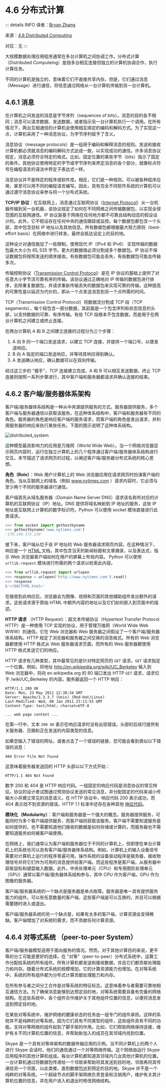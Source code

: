 # 4.6 分布式计算

::: details INFO
译者：[Bryan Zhang](https://github.com/billycrapediem)

来源：[4.6 Distributed Computing](https://www.composingprograms.com/pages/46-distributed-computing.html)

对应：无
:::

大规模数据处理应用程序通常在多台计算机之间协调工作。分布式计算（Distributed Computeing）是指多台相互连接但独立的计算机协调合作，执行计算任务。

不同的计算机是独立的，意味着它们不直接共享内存。但是，它们通过消息（Message）进行通信，将信息通过网络从一台计算机传输到另一台计算机。

## 4.6.1 消息

在计算机之间发送的消息是字节序列（sequences of bits）。消息的目的各不相同；消息可以请求数据、发送数据，或者指示另一台计算机执行一个调用。在所有情况下，两台互相通信的计算机会使用相互绑定的编码和解码方式。为了实现这一点，计算机采用了一种消息协议，为字节序列赋予了含义。

消息协议（message protocols）是一组用于编码和解释消息的规则。发送和接收计算机都必须就消息的编码解码方式达成一致，以实现成功的通信。许多消息协议规定，消息必须符合特定的格式。比如，固定位置的某些字节（bits）指示了固定的条件。其他协议使用特定的字节或字节序列来界定消息的各个部分，就像标点符号在编程语言的语法中界定子表达式一样。

消息协议并不是特定的程序或软件库。相反，它们是一种规则，可以被各种程序应用，甚至可以用不同的编程语言编写。因此，具有完全不同软件系统的计算机可以通过遵守消息协议来参与同一个分布式系统。

**TCP/IP 协议**：在互联网上，消息通过互联网协议（[Internet Protocol](https://en.wikipedia.org/wiki/Internet_Protocol)）从一台机器传输到另一台机器，该协议规定了如何在不同网络之间传输数据包，以实现全球范围的互联网通信。IP 协议是基于网络在任何地方都不可靠且结构动态的假设设计的。此外，它不假设存在任何中央的通信跟踪或监控。每个数据包都包含一个头部，其中包含目标 IP 地址以及其他信息。所有数据包都根据最大努力原则（best-effort basis）在网络中进行转发，最终会抵达设定上的目的地。

这种设计对通信施加了一些限制。使用现代 IP（IPv4 和 IPv6） 实现传输的数据包最大大小为 $65,535$ 字节。更大的数据值必须分割成多个数据包。IP 协议不保证数据包将按照发送的顺序接收。有些数据包可能会丢失，有些数据包可能会传输多次。

传输控制协议（[Transmission Control Protocol](http://en.wikipedia.org/wiki/Transmission_Control_Protocol)）是在 IP 协议的基础上提供了对任意大小字节流可靠有序的传输。该协议通过正确地对 IP 传输的数据包进行排序，去除重复数据包，并请求重新传输丢失的数据包来实现可靠的传输。这种提高的可靠性是以延迟为代价的，即从一个点发送消息到另一个点所需的时间。

TCP（Transmission Control Protocol）将数据流分割成 TCP 段（TCP segaments），每个段包含一部分数据，其前面是一个包含序列和状态信息的头部，以支持数据的可靠、有序传输。有些 TCP 段根本不包含数据，而是用于在两台计算机之间建立或终止连接。

在两台计算机 A 和 B 之间建立连接的过程分为三个步骤：

1. A 向 B 的一个端口发送请求，以建立 TCP 连接，并提供一个端口号，以便发送响应。
2. B 向 A 指定的端口发送响应，并等待其响应得到确认。
3. A 发送确认响应，确认数据可以在双向传输。

经过这三步的 "握手"，TCP 连接建立完成，A 和 B 可以相互发送数据。终止 TCP 连接则按照一系列步骤进行，其中客户端和服务器都请求并确认连接的结束。

## 4.6.2 客户端/服务器体系架构

客户端/服务器体系结构是一种从中央源提供服务的方式。服务器提供服务，多个客户端与服务器通信以获取该服务。在这种体系结构中，客户端和服务器有不同的角色。服务器的角色是响应客户端的服务请求，而客户端的角色是发出请求，并利用服务器的响应来执行某些任务。下面的图示说明了这种体系结构。

![distributed_system](/sicp/distributed_system.png)

这种模型最具影响力的应用是万维网（World Wide Web）。当一个网络浏览器显示网页内容时，运行在独立计算机上的几个程序通过客户端/服务器体系结构进行交互。本节描述了请求网页的过程，以阐述客户端/服务器分布式系统的核心思想。

**角色（Role）**：Web 用户计算机上的 Web 浏览器应用在请求网页时扮演客户端的角色。当从互联网上的域名（例如 www.nytimes.com ）请求内容时，它必须与至少两个不同的服务器进行通信。

客户端首先从域名服务器（Domain Name Server DNS）请求该名称所对应的计算机的互联网协议（IP）地址。DNS 提供将域名映射到 IP 地址的服务，这些 IP 地址是互联网上计算机的数字标识符。Python 可以使用 socket 模块直接进行此类请求。

```python
>>> from socket import gethostbyname
>>> gethostbyname('www.nytimes.com')
'170.149.172.130'
```

接下来，客户端从位于该 IP 地址的 Web 服务器请求网页内容。在这种情况下，响应是一个 [HTML ](http://en.wikipedia.org/wiki/HTML) 文档，其中包含当天的新闻标题和文章摘录，以及表达式，指示 Web 浏览器客户端如何在用户的屏幕上布局内容。 Python 可以使用 `urllib.request` 模块进行所需的两个请求以检索此内容。

```python
>>> from urllib.request import urlopen
>>> response = urlopen('http://www.nytimes.com').read()
>>> response
b'<!DOCTYPE.html>'
```

在接收到此响应后，浏览器会为图像、视频和页面的其他辅助组件发出额外的请求。这些请求源于原始 HTML 中额外内容的地址以及它们如何嵌入到页面中的描述。

**HTTP 请求** （HTTP Request）：超文本传输协议（Hypertext Transfer Protocol HTTP）是一种使用 TCP 实现的协议，用于管理万维网（World Wide Web WWW）的通信。它在 Web 浏览器和 Web 服务器之间假设了一个客户端/服务器体系结构。HTTP 规定了浏览器和服务器之间交换的消息格式。所有的 Web 浏览器都使用 HTTP 格式从 Web 服务器请求页面，而所有的 Web 服务器都使用 HTTP 格式发送它们的响应。

HTTP 请求有几种类型，其中最常见的是针对特定网页的 `GET` 请求。`GET` 请求指定一个位置。例如，将地址 http://en.wikipedia.org/wiki/UC_Berkeley 输入到 Web 浏览器中，将向 en.wikipedia.org 的 $80$ 端口发出 HTTP `GET` 请求，请求位于 /wiki/UC_Berkeley 的内容。服务器返回一个 HTTP 响应：

```HTTP
HTTP/1.1 200 OK
Date: Mon, 23 May 2011 22:38:34 GMT
Server: Apache/1.3.3.7 (Unix) (Red-Hat/Linux)
Last-Modified: Wed, 08 Jan 2011 23:11:55 GMT
Content-Type: text/html; charset=UTF-8

... web page content ...
```

在第一行中，文本 `200 OK` 表示在响应请求时没有出现错误。头部的后续行提供有关服务器、日期和正在发送的内容类型的信息。

如果您输入了错误的网址，或者点击了一个错误的链接，您可能会看到类似以下错误的消息：

```HTTP
404 Error File Not Found
```

这意味着服务器发送回的 HTTP 头部以以下方式开始：

```HTTP
HTTP/1.1 404 Not Found
```

数字 $200$ 和 $404$ 是 HTTP 响应代码。一组固定的响应代码是消息协议的常见特征。协议的设计者试图通过预测协议发送的常见消息，并分配固定的代码来减小传输大小并建立常见的消息语义。在 HTTP 协议中，响应代码 200 表示成功，而 404 表示找不到资源的错误。HTTP 1.1 标准中还存在各种其他 [响应代码](http://en.wikipedia.org/wiki/List_of_HTTP_status_codes)。

**模块化（Modularity）**：客户端和服务器是一个强大的概念。服务器提供服务，可能同时为多个客户端提供服务，而客户端则获取该服务。客户端不需要知道服务是如何提供的，也不需要知道他们接收的数据是如何存储或计算的，而服务器也不需要知道服务如何被客户端使用。

在网络上，我们通常认为客户端和服务器位于不同的计算机上，但即使在单台计算机上的系统也可以具有客户端/服务器体系结构。例如，计算机上的输入设备信号需要对计算机上运行的程序普遍可用。操作系统的设备驱动程序是服务器，接收物理信号并将它们作为可用的消息提供给客户端。而这些程序是客户端，从服务器中获取鼠标和键盘输入数据。此外，中央处理单元（CPU）和专用图形处理单元（GPU）通常以客户端/服务器体系结构参与，其中 CPU 作为客户端，GPU 作为图像的服务器。

客户端/服务器系统的一个缺点是服务器是单点故障。服务器是唯一具有提供服务能力的组件。可以有任意数量的客户端，这些客户端是可以互换的，并且可以根据需要随时进入或退出。

客户端/服务器系统的另一个缺点是，如果有太多的客户端，计算资源会变得稀缺。客户端增加了对系统的需求，而不贡献任何计算资源。

## 4.6.4 对等式系统 （peer-to-peer System）

客户端/服务器模型适用于面向服务的情况。然而，对于其他计算目的来说，更平等的分工可能是更好的选择。在 "对等"（peer-to-peer）分布式系统中，运算工作分配给系统的所有组件。所有计算机都发送和接收数据，并且它们都贡献处理能力和内存。随着分布式系统的规模增加，它的计算资源能力也增加。在对等系统中，系统的所有组件都为分布式计算贡献处理能力和内存。

在所有参与者之间分工合作是对等系统的特征标志。这意味着参与者需要可靠地相互通信方法。为了确保消息能够到达预定目的地，对等系统需要具备有完备的网络结构。在这些系统中，各个组件合作维护关于其他组件位置的信息，以便将消息发送到预定目的地。

在某些对等系统中，维护网络的健康状态的任务由一组专门的组件承担。这样的系统并不是纯粹的对等系统，因为它们具有不同类型的组件，这些组件具有不同的功能。支持对等网络的组件起到了脚手架的作用。比如，它们帮助网络保持连接，维护有关不同计算机位置的信息，并帮助新加入的成员在其邻域内找到位置。

Skype 是一个具有对等体架构的数据传输应用的示例。当不同计算机上的两个人进行 Skype 会话时，他们的通信通过一个对等网络传输。这个网络由运行 Skype 应用程序的其他计算机组成。每台计算机都知道其邻域内几台其他计算机的位置。一台计算机通过将数据包传递给一个邻居来帮助将其发送到目的地，邻居再将其传递给另一个邻居，以此类推，直到数据包达到预定的目的地。Skype 并不是一个纯粹的对等系统。一个超级节点的脚手架网络负责登录和注销用户，维护有关其计算机位置的信息，并在用户进入和退出时修改网络结构。
